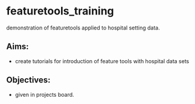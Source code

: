 # featuretools_training
demonstration of featuretools applied to hospital setting data.

## Aims:
- create tutorials for introduction of feature tools with hospital data sets

## Objectives:
- given in projects board.